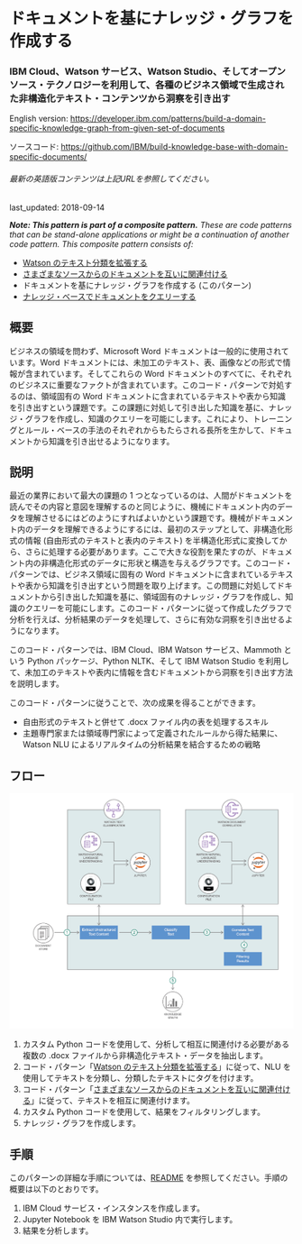# ドキュメントを基にナレッジ・グラフを作成する

### IBM Cloud、Watson サービス、Watson Studio、そしてオープンソース・テクノロジーを利用して、各種のビジネス領域で生成された非構造化テキスト・コンテンツから洞察を引き出す

English version: https://developer.ibm.com/patterns/build-a-domain-specific-knowledge-graph-from-given-set-of-documents
  
ソースコード: https://github.com/IBM/build-knowledge-base-with-domain-specific-documents/

###### 最新の英語版コンテンツは上記URLを参照してください。
last_updated: 2018-09-14

 
_**Note: This pattern is part of a composite pattern.** These are code patterns that can be stand-alone applications or might be a continuation of another code pattern. This composite pattern consists of:_

* [Watson のテキスト分類を拡張する](https://developer.ibm.com/jp/patterns/extend-watson-text-classification/)
* [さまざまなソースからのドキュメントを互いに関連付ける](https://developer.ibm.com/jp/patterns/watson-document-correlation/)
* ドキュメントを基にナレッジ・グラフを作成する (このパターン)
* [ナレッジ・ベースでドキュメントをクエリーする](https://developer.ibm.com/jp/patterns/algorithm-that-gives-you-answer-to-any-particular-question-based-on-mining-documents/)

## 概要

ビジネスの領域を問わず、Microsoft Word ドキュメントは一般的に使用されています。Word ドキュメントには、未加工のテキスト、表、画像などの形式で情報が含まれています。そしてこれらの Word ドキュメントのすべてに、それぞれのビジネスに重要なファクトが含まれています。このコード・パターンで対処するのは、領域固有の Word ドキュメントに含まれているテキストや表から知識を引き出すという課題です。この課題に対処して引き出した知識を基に、ナレッジ・グラフを作成し、知識のクエリーを可能にします。これにより、トレーニングとルール・ベースの手法のそれぞれからもたらされる長所を生かして、ドキュメントから知識を引き出せるようになります。

## 説明

最近の業界において最大の課題の 1 つとなっているのは、人間がドキュメントを読んでその内容と意図を理解するのと同じように、機械にドキュメント内のデータを理解させるにはどのようにすればよいかという課題です。機械がドキュメント内のデータを理解できるようにするには、最初のステップとして、非構造化形式の情報 (自由形式のテキストと表内のテキスト) を半構造化形式に変換してから、さらに処理する必要があります。ここで大きな役割を果たすのが、ドキュメント内の非構造化形式のデータに形状と構造を与えるグラフです。このコード・パターンでは、ビジネス領域に固有の Word ドキュメントに含まれているテキストや表から知識を引き出すという問題を取り上げます。この問題に対処してドキュメントから引き出した知識を基に、領域固有のナレッジ・グラフを作成し、知識のクエリーを可能にします。このコード・パターンに従って作成したグラフで分析を行えば、分析結果のデータを処理して、さらに有効な洞察を引き出せるようになります。

このコード・パターンでは、IBM Cloud、IBM Watson サービス、Mammoth という Python パッケージ、Python NLTK、そして IBM Watson Studio を利用して、未加工のテキストや表内に情報を含むドキュメントから洞察を引き出す方法を説明します。

このコード・パターンに従うことで、次の成果を得ることができます。

* 自由形式のテキストと併せて .docx ファイル内の表を処理するスキル
* 主題専門家または領域専門家によって定義されたルールから得た結果に、Watson NLU によるリアルタイムの分析結果を結合するための戦略

## フロー

![フロー](./images/flow-build-a-domain-specific-knowledge-graph.png)

1. カスタム Python コードを使用して、分析して相互に関連付ける必要がある複数の .docx ファイルから非構造化テキスト・データを抽出します。
1. コード・パターン「[Watson のテキスト分類を拡張する](https://github.com/IBM/watson-document-classifier)」に従って、NLU を使用してテキストを分類し、分類したテキストにタグを付けます。
1. コード・パターン「[さまざまなソースからのドキュメントを互いに関連付ける](https://github.com/IBM/watson-document-co-relation)」に従って、テキストを相互に関連付けます。
1. カスタム Python コードを使用して、結果をフィルタリングします。
1. ナレッジ・グラフを作成します。

## 手順

このパターンの詳細な手順については、[README](https://github.com/IBM/build-knowledge-base-with-domain-specific-documents/blob/master/README.md) を参照してください。手順の概要は以下のとおりです。

1. IBM Cloud サービス・インスタンスを作成します。
1. Jupyter Notebook を IBM Watson Studio 内で実行します。
1. 結果を分析します。
